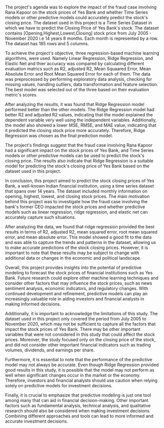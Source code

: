 The project's agenda was to explore the impact of the fraud case involving Rana Kapoor on the stock prices of Yes Bank and whether Time Series models or other predictive models could accurately predict the stock's closing price. The dataset used in this project is a Time Series Dataset in which we have to predict the Closing Price of Yes Bank's stock. The dataset contains [Opening,Highest,Lowest,Closing] stock price from July 2005 - November 2020 i.e 14 years 8 months. Each month is represented by a row. The dataset has 185 rows and 5 columns.

To achieve the project's objective, three regression-based machine learning algorithms, were used. Namely Linear Regression, Ridge Regression, and Elastic Net and thier accuracy was compared by calculating different evaluation matrics such as R2, adjusted R2, Mean Squaared Error, Mean Absolute Error and Root Mean Squared Error for each of them. The data was preprocessed by performing exploratory data analysis, checking for missing values, handling outliers, data transformation and feature selection. The best model was selected out of the three based on their evaluation metric's scores.

After analyzing the results, it was found that Ridge Regression model performed better than the other models. The Ridge Regression model had better R2 and adjusted R2 values, indicating that the model explained the dependent variable very well using the independent variables. Additionally, the model also showed a lower MSE, RMSE, and MAE value, indicating that it predicted the closing stock price more accurately. Therefore, Ridge Regression was chosen as the final prediction model.

The project's findings suggest that the fraud case involving Rana Kapoor had a significant impact on the stock prices of Yes Bank, and Time Series models or other predictive models can be used to predict the stock's closing price. The results also indicate that Ridge Regression is a suitable model for predicting the stock's closing price of Yes Bank based on the dataset used in this project.

In conclusion, this project aimed to predict the stock closing prices of Yes Bank, a well-known Indian financial institution, using a time series dataset that spans over 14 years. The dataset included monthly information on opening, highest, lowest, and closing stock prices. The main motivation behind this project was to investigate how the fraud case involving the bank's former CEO impacted the stock prices and whether predictive models such as linear regression, ridge regression, and elastic net can accurately capture such situations.

After analyzing the data, we found that ridge regression provided the best results in terms of R2, adjusted R2, mean squared error, root mean squared error, and mean absolute error. This model showed a good fit to the data and was able to capture the trends and patterns in the dataset, allowing us to make accurate predictions of the stock closing prices. However, it is important to note that these results may be subject to change with additional data or changes in the economic and political landscape.

Overall, this project provides insights into the potential of predictive modeling to forecast the stock prices of financial institutions such as Yes Bank. Future research could explore other machine learning techniques and consider other factors that may influence the stock prices, such as news sentiment analysis, economic indicators, and regulatory changes. With continued development and refinement, predictive models can play an increasingly valuable role in aiding investors and financial analysts in making informed decisions.

Additionally, it is important to acknowledge the limitations of this study. The dataset used in this project only covered the period from July 2005 to November 2020, which may not be sufficient to capture all the factors that impact the stock prices of Yes Bank. There may be other important variables that were not considered in this study that could affect the stock prices. Moreover, the study focused only on the closing price of the stock, and did not consider other important financial indicators such as trading volumes, dividends, and earnings per share.

Furthermore, it is essential to note that the performance of the predictive model may not always be accurate. Even though Ridge Regression provided good results in this study, it is possible that the model may not perform as well when significant changes occur in the market or the economy. Therefore, investors and financial analysts should use caution when relying solely on predictive models for investment decisions.

Finally, it is crucial to emphasize that predictive modeling is just one tool among many that can aid in financial decision-making. Other important factors such as fundamental analysis, technical analysis, and qualitative research should also be considered when making investment decisions. Combining different approaches and tools can lead to more informed and accurate investment decisions.

